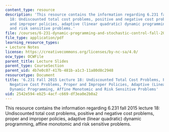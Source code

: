```yaml
---
content_type: resource
description: 'This resource contains the information regarding 6.231 fall 2015 lecture
  18: Undiscounted total cost problems, positive and negative cost problems, proper
  and improper policies, adaptive (linear quadratic) dynamic programming, affine monotomic
  and risk sensitive problems.'
file: /courses/6-231-dynamic-programming-and-stochastic-control-fall-2015/2542e594eb254acfc669df3ea0e2b0a2_MIT6_231F15_Lec18.pdf
file_type: application/pdf
learning_resource_types:
- Lecture Notes
license: https://creativecommons.org/licenses/by-nc-sa/4.0/
ocw_type: OCWFile
parent_title: Lecture Slides
parent_type: CourseSection
parent_uid: 4b7e0c07-417b-481b-a1c3-11a80d8c2948
resourcetype: Document
title: '6.231 Fall 2015 Lecture 18: Undiscounted Total Cost Problems, Positive and
  Negative Cost Problems, Proper and Improper Policies, Adaptive (Linear Quadratic)
  Dynamic Programming, Affine Monotomic and Risk Sensitive Problems'
uid: 2542e594-eb25-4acf-c669-df3ea0e2b0a2
---
```

This resource contains the information regarding 6.231 fall 2015 lecture 18: Undiscounted total cost problems, positive and negative cost problems, proper and improper policies, adaptive (linear quadratic) dynamic programming, affine monotomic and risk sensitive problems.